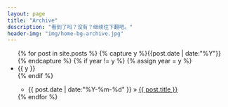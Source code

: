 ```yaml
---
layout: page
title: "Archive"
description: "看到了吗？没有？继续往下翻吧。"
header-img: "img/home-bg-archive.jpg"
---
```



<ul class="listing">
{% for post in site.posts %}
  {% capture y %}{{post.date | date:"%Y"}}{% endcapture %}
  {% if year != y %}
    {% assign year = y %}
    <li class="listing-seperator">{{ y }}</li>
  {% endif %}
  <ul>
  <li class="listing-item">
    <time datetime="{{ post.date | date:"%Y-%m-%d" }}">{{ post.date | date:"%Y-%m-%d" }}</time>
    &raquo;
    <a href="{{ post.url }}" title="{{ post.title }}">{{ post.title }}</a>
  </li>
</ul>
{% endfor %}
</ul>